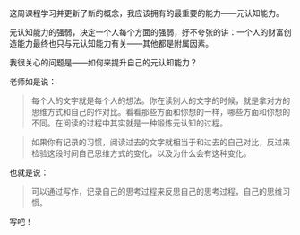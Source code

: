 这周课程学习并更新了新的概念，我应该拥有的最重要的能力——元认知能力。

元认知能力的强弱，决定一个人每个方面的强弱，好不夸张的讲：一个人的财富创造能力最终也只与元认知能力有关——其他都是附属因素。

我很关心的问题是——如何来提升自己的元认知能力？

老师如是说：

> 每个人的文字就是每个人的想法。你在读别人的文字的时候，就是拿对方的思维方式和自己的作对比。看看那些方面和你想的一样，哪些方面和你想的不同。在阅读的过程中其实就是一种锻炼元认知的过程。

> 如果你有记录的习惯，阅读过去的文字就相当于和过去的自己对比，反过来检验这段时间自己思维方式的变化，以及为什么会有这种变化。

也就是说：
> 可以通过写作，记录自己的思考过程来反思自己的思考过程，自己的思维习惯。

写吧！

